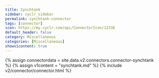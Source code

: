 ```yaml
---
title: Synchtank
sidebar: cyclr_sidebar
permalink: synchtank-connector
tags: [connector]
icon: https://my.cyclr.com/api/ConnectorIcon/12338
default_header: false
category: Miscellaneous
categories: [Miscellaneous]
showv1content: true
---
```

{% assign connectordata = site.data.v2.connectors.connector-synchtank %}
{% assign v1content = "synchtank.md" %}
{% include v2/connector/connector.html %}	